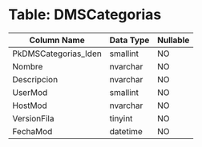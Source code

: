 # Table: DMSCategorias

| Column Name | Data Type | Nullable |
|-------------|-----------|----------|
| PkDMSCategorias_Iden | smallint | NO |
| Nombre | nvarchar | NO |
| Descripcion | nvarchar | NO |
| UserMod | smallint | NO |
| HostMod | nvarchar | NO |
| VersionFila | tinyint | NO |
| FechaMod | datetime | NO |
